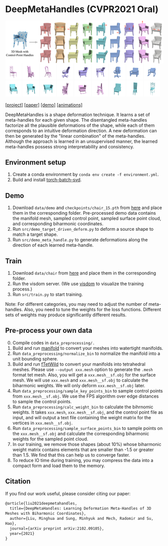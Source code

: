 # DeepMetaHandles (CVPR2021 Oral)

<img src="fig/teaser.jpg" align="center"> 
<div float="center">
<img src="fig/chair0/5c70ab.gif" width="10.2%">
<img src="fig/chair0/11e521.gif" width="10.2%">
<img src="fig/chair0/587ee5.gif" width="10.2%">
<img src="fig/chair7/4a0e7f.gif" width="10.2%">
<img src="fig/chair7/37a095.gif" width="10.2%">
<img src="fig/chair7/a2bffa.gif" width="10.2%">
<img src="fig/chair6/4a0e7f.gif" width="10.2%">
<img src="fig/chair6/9aa05f.gif" width="10.2%">
<img src="fig/chair6/39fee0.gif" width="10.2%">  
</div>
<div float="center">
<img src="fig/chair5/7e4335.gif" width="10.2%">
<img src="fig/chair5/104256.gif" width="10.2%">
<img src="fig/chair5/f76d50.gif" width="10.2%">
<img src="fig/chair9/11e521.gif" width="10.2%">
<img src="fig/chair9/f1563f.gif" width="10.2%">
<img src="fig/chair9/fde8c8.gif" width="10.2%">
<img src="fig/chair13/3e72bf.gif" width="10.2%">
<img src="fig/chair13/5c6c95.gif" width="10.2%">
<img src="fig/chair13/5c70ab.gif" width="10.2%">
</div>

 [[project]](https://mhsung.github.io/papers/deep-meta-handles.html) [[paper]](https://arxiv.org/pdf/2102.09105) [[demo]](https://mhsung.github.io/deep-meta-handles-demo/web_demo.html) [[animations]](http://cseweb.ucsd.edu/~mil070/deep_meta_handles_supp_animations)  

DeepMetaHandles is a shape deformation technique. It learns a set of meta-handles for each given shape. The disentangled meta-handles factorize all the plausible deformations of the shape, while each of them corresponds to an intuitive deformation direction. A new deformation can then be generated by the "linear combination" of the meta-handles. Although the approach is learned in an unsupervised manner, the learned meta-handles possess strong interpretability and consistency.

## Environment setup

1. Create a conda environment by `conda env create -f environment.yml`.
2. Build and install [torch-batch-svd](https://github.com/KinglittleQ/torch-batch-svd).

## Demo

1. Download `data/demo` and `checkpoints/chair_15.pth` from [here](https://drive.google.com/drive/folders/1vYfcSJlVE9Hgh3nGlvGvg_GSFToVZH39?usp=sharing) and place them in the corresponding folder. Pre-processed demo data contains the manifold mesh, sampled control point, sampled surface point cloud, and corresponding biharmonic coordinates.
2. Run `src/demo_target_driven_deform.py` to deform a source shape to match a target shape.
3. Run `src/demo_meta_handle.py` to generate deformations along the direction of each learned meta-handle.

## Train
1. Download `data/chair` from [here](https://drive.google.com/drive/folders/1vYfcSJlVE9Hgh3nGlvGvg_GSFToVZH39?usp=sharing) and place them in the corresponding folder.
2. Run the visdom server. (We use [visdom](https://github.com/fossasia/visdom)  to visualize the training process.)
3. Run `src/train.py` to start training.

Note: For different categories, you may need to adjust the number of meta-handles. Also, you need to tune the weights for the loss functions. Different sets of weights may produce significantly different results.

## Pre-process your own data

0. Compile codes in `data_preprocessing/.`
1. Build and run [manifold](https://github.com/hjwdzh/Manifold) to convert your meshes into watertight manifolds.
2. Run `data_preprocessing/normalize_bin` to normalize the manifold into a unit bounding sphere.
3. Build and run [fTetWild](https://github.com/wildmeshing/fTetWild) to convert your manifolds into tetrahedral meshes. Please use `--output xxx.mesh` option to generate the `.mesh` format tet mesh. Also, you will get a `xxx.mesh__sf.obj` for the surface mesh. We will use `xxx.mesh` and `xxx.mesh__sf.obj` to calculate the biharmonic weights. We will only deform `xxx.mesh__sf.obj` later.
4. Run `data_preprocessing/sample_key_points_bin` to sample control points from `xxx.mesh__sf.obj`. We use the FPS algorithm over edge distances to sample the control points.
5. Run `data_preprocessing/calc_weight_bin` to calculate the bihrnomic weights. It takes `xxx.mesh`, `xxx.mesh__sf.obj`, and the control point file as input, and will output a text file containing the weight matrix for the vertices in `xxx.mesh__sf.obj`.
6. Run `data_preprocessing/sample_surface_points_bin` to sample points on the `xxx.mesh__sf.obj` and calculate the corresponding biharmonic weights for the sampled point cloud.
7. In our training, we remove those shapes (about 10%) whose biharmonic weight matrix contains elements that are smaller than -1.5 or greater than 1.5. We find that this can help us to converge faster.
8. To reduce IO time during training, you may compress the data into a compact form and load them to the memory.


## Citation

If you find our work useful, please consider citing our paper:

```
@article{liu2021deepmetahandles,
  title={DeepMetaHandles: Learning Deformation Meta-Handles of 3D Meshes with Biharmonic Coordinates},
  author={Liu, Minghua and Sung, Minhyuk and Mech, Radomir and Su, Hao},
  journal={arXiv preprint arXiv:2102.09105},
  year={2021}
}
```


